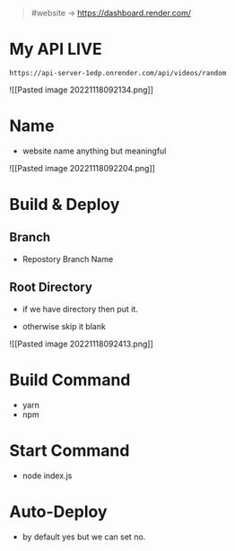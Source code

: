 > #website -> https://dashboard.render.com/

# My API LIVE

```url
https://api-server-1edp.onrender.com/api/videos/random
```


![[Pasted image 20221118092134.png]]

# Name 
- website name anything but meaningful 

![[Pasted image 20221118092204.png]]

# Build & Deploy


## Branch 
- Repostory Branch Name


## Root Directory 

- if we have directory then put it.

- otherwise skip it blank

![[Pasted image 20221118092413.png]]

# Build Command
- yarn 
- npm

# Start Command
- node index.js

# Auto-Deploy
- by default yes but we can set no.
